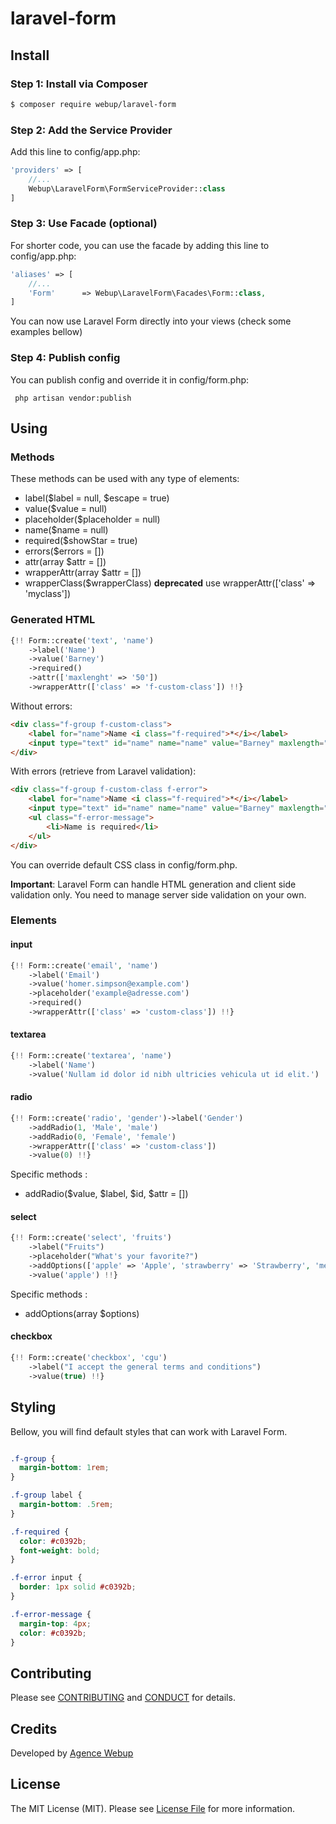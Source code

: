 # laravel-form

## Install

### Step 1: Install via Composer

``` bash
$ composer require webup/laravel-form
```

### Step 2: Add the Service Provider

Add this line to config/app.php:

``` php
'providers' => [
    //...
    Webup\LaravelForm\FormServiceProvider::class
]
```

### Step 3: Use Facade (optional)

For shorter code, you can use the facade by adding this line to config/app.php:

``` php
'aliases' => [
    //...
    'Form'      => Webup\LaravelForm\Facades\Form::class,
]
```

You can now use Laravel Form directly into your views (check some examples bellow)

### Step 4: Publish config

You can publish config and override it in config/form.php:

```
 php artisan vendor:publish
```

## Using

### Methods

These methods can be used with any type of elements:

* label($label = null, $escape = true)
* value($value = null)
* placeholder($placeholder = null)
* name($name = null)
* required($showStar = true)
* errors($errors = [])
* attr(array $attr = [])
* wrapperAttr(array $attr = [])
* wrapperClass($wrapperClass) **deprecated** use wrapperAttr(['class' => 'myclass'])

### Generated HTML


``` php
{!! Form::create('text', 'name')
    ->label('Name')
    ->value('Barney')
    ->required()
    ->attr(['maxlenght' => '50'])
    ->wrapperAttr(['class' => 'f-custom-class']) !!}
```

Without errors:

``` html
<div class="f-group f-custom-class">
    <label for="name">Name <i class="f-required">*</i></label>    
    <input type="text" id="name" name="name" value="Barney" maxlength="50">
</div>
```

With errors (retrieve from Laravel validation):
``` html
<div class="f-group f-custom-class f-error">
    <label for="name">Name <i class="f-required">*</i></label>    
    <input type="text" id="name" name="name" value="Barney" maxlength="50">
    <ul class="f-error-message">
        <li>Name is required</li>
    </ul>
</div>
```

You can override default CSS class in config/form.php.  

**Important**: Laravel Form can handle HTML generation and client side  validation only. You need to manage server side validation on your own.

### Elements
#### input

``` php
{!! Form::create('email', 'name')
    ->label('Email')
    ->value('homer.simpson@example.com')
    ->placeholder('example@adresse.com')
    ->required()
    ->wrapperAttr(['class' => 'custom-class']) !!}
```

#### textarea

``` php
{!! Form::create('textarea', 'name')
    ->label('Name')
    ->value('Nullam id dolor id nibh ultricies vehicula ut id elit.') !!}
```

#### radio

``` php
{!! Form::create('radio', 'gender')->label('Gender')
    ->addRadio(1, 'Male', 'male')
    ->addRadio(0, 'Female', 'female')
    ->wrapperAttr(['class' => 'custom-class'])
    ->value(0) !!}
```

Specific methods :

* addRadio($value, $label, $id, $attr = [])

#### select

``` php
{!! Form::create('select', 'fruits')
    ->label("Fruits")
    ->placeholder("What's your favorite?")
    ->addOptions(['apple' => 'Apple', 'strawberry' => 'Strawberry', 'melon' => 'Melon'])
    ->value('apple') !!}
```

Specific methods :

* addOptions(array $options)

#### checkbox

``` php
{!! Form::create('checkbox', 'cgu')
    ->label("I accept the general terms and conditions")
    ->value(true) !!}
```

## Styling

Bellow, you will find default styles that can work with Laravel Form.

``` css

.f-group {
  margin-bottom: 1rem;
}

.f-group label {
  margin-bottom: .5rem;    
}

.f-required {
  color: #c0392b;
  font-weight: bold;
}

.f-error input {
  border: 1px solid #c0392b;
}

.f-error-message {
  margin-top: 4px;
  color: #c0392b;
}

```

## Contributing

Please see [CONTRIBUTING](CONTRIBUTING.md) and [CONDUCT](CONDUCT.md) for details.

## Credits

Developed by [Agence Webup](https://github.com/agence-webup)

## License

The MIT License (MIT). Please see [License File](LICENSE.md) for more information.
